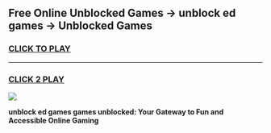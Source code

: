 
## Free Online Unblocked Games → unblock ed games → Unblocked Games
<h3>
<a href="https://premium.freeplayer.one?title=unblock_ed_games&ref=21F">CLICK TO PLAY</a></h3>
<hr>

<h3>
<a href="https://premium.freeplayer.one?title=unblock_ed_games&ref=21F">CLICK 2 PLAY</a>
  
</h3>

<a href="https://premium.freeplayer.one?title=unblock_ed_games&ref=21F/"><img src="https://clearcache.store/games.png"></a>


**unblock ed games games unblocked: Your Gateway to Fun and Accessible Online Gaming**
